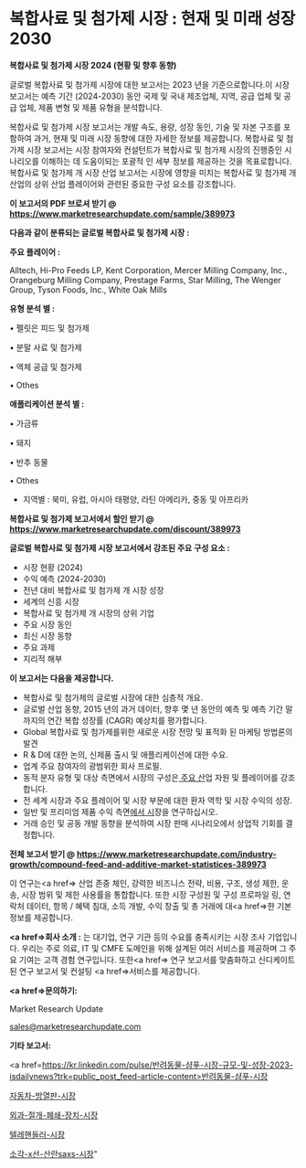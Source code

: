 # 복합사료 및 첨가제 시장 : 현재 및 미래 성장 2030

<strong>복합사료 및 첨가제 시장 2024 (현황 및 향후 동향)</strong>

글로벌 복합사료 및 첨가제 시장에 대한 보고서는 2023 년을 기준으로합니다.이 시장 보고서는 예측 기간 (2024-2030) 동안 국제 및 국내 제조업체, 지역, 공급 업체 및 공급 업체, 제품 변형 및 제품 유형을 분석합니다.

복합사료 및 첨가제 시장 보고서는 개발 속도, 용량, 성장 동인, 기술 및 자본 구조를 포함하여 과거, 현재 및 미래 시장 동향에 대한 자세한 정보를 제공합니다. 복합사료 및 첨가제 시장 보고서는 시장 참여자와 컨설턴트가 복합사료 및 첨가제 시장의 진행중인 시나리오를 이해하는 데 도움이되는 포괄적 인 세부 정보를 제공하는 것을 목표로합니다. 복합사료 및 첨가제 개 시장 산업 보고서는 시장에 영향을 미치는 복합사료 및 첨가제 개 산업의 상위 산업 플레이어와 관련된 중요한 구성 요소를 강조합니다.



<strong>이 보고서의 PDF 브로셔 받기 @ <a href=https://www.marketresearchupdate.com/sample/389973>https://www.marketresearchupdate.com/sample/389973</a></strong>



<strong>다음과 같이 분류되는 글로벌 복합사료 및 첨가제 시장 :</strong>



<strong>주요 플레이어 :</strong>

Alltech, Hi-Pro Feeds LP, Kent Corporation, Mercer Milling Company, Inc., Orangeburg Milling Company, Prestage Farms, Star Milling, The Wenger Group, Tyson Foods, Inc., White Oak Mills



<strong>유형 분석 별 :</strong>

• 펠릿은 피드 및 첨가제

• 분말 사료 및 첨가제

• 액체 공급 및 첨가제

• Othes



<strong>애플리케이션 분석 별 :</strong>

• 가금류

• 돼지

• 반추 동물

• Othes

<ul>
  <li>지역별 : 북미, 유럽, 아시아 태평양, 라틴 아메리카, 중동 및 아프리카</li>
</ul>


<strong>복합사료 및 첨가제 보고서에서 할인 받기 @ <a href=https://www.marketresearchupdate.com/discount/389973>https://www.marketresearchupdate.com/discount/389973</a></strong>



<strong>글로벌 복합사료 및 첨가제 시장 보고서에서 강조된 주요 구성 요소 :</strong>
<ul>
  <li>시장 현황 (2024)</li>
  <li>수익 예측 (2024-2030)</li>
  <li>전년 대비 복합사료 및 첨가제 개 시장 성장</li>
  <li>세계의 신흥 시장</li>
  <li>복합사료 및 첨가제 개 시장의 상위 기업</li>
  <li>주요 시장 동인</li>
  <li>최신 시장 동향</li>
  <li>주요 과제</li>
  <li>지리적 해부</li>
</ul>


<strong>이 보고서는 다음을 제공합니다.</strong>
<ul>
  <li>복합사료 및 첨가제의 글로벌 시장에 대한 심층적 개요.</li>
  <li>글로벌 산업 동향, 2015 년의 과거 데이터, 향후 몇 년 동안의 예측 및 예측 기간 말까지의 연간 복합 성장률 (CAGR) 예상치를 평가합니다.</li>
  <li>Global 복합사료 및 첨가제를위한 새로운 시장 전망 및 표적화 된 마케팅 방법론의 발견</li>
  <li>R &amp; D에 대한 논의, 신제품 출시 및 애플리케이션에 대한 수요.</li>
  <li>업계 주요 참여자의 광범위한 회사 프로필.</li>
  <li>동적 분자 유형 및 대상 측면에서 시장의 구성은<a href=> 주요 산</a>업 자원 및 플레이어를 강조합니다.</li>
  <li>전 세계 시장과 주요 플레이어 및 시장 부문에 대한 환자 역학 및 시장 수익의 성장.</li>
  <li>일반 및 프리미엄 제품 수익 측면<a href=>에서 시</a>장을 연구하십시오.</li>
  <li>거래 승인 및 공동 개발 동향을 분석하여 시장 판매 시나리오에서 상업적 기회를 결정합니다.</li>
</ul>



<strong>전체 보고서 받기 @ <a href=https://www.marketresearchupdate.com/industry-growth/compound-feed-and-additive-market-statistices-389973>https://www.marketresearchupdate.com/industry-growth/compound-feed-and-additive-market-statistices-389973</a></strong>

이 연구는<a href=> 산업 존중</a> 체인, 강력한 비즈니스 전략, 비용, 구조, 생성 제한, 운송, 시장 범위 및 제한 사용률을 통합합니다. 또한 시장 구성원 및 구성 프로파일 링, 연락처 데이터, 항목 / 혜택 침대, 소득 개발, 수익 창출 및 총 거래에 대<a href=>한 기본 </a>정보를 제공합니다.



<strong><a href=>회사 소</a>개 :</strong>
는 대기업, 연구 기관 등의 수요를 충족시키는 시장 조사 기업입니다. 우리는 주로 의료, IT 및 CMFE 도메인을 위해 설계된 여러 서비스를 제공하며 그 주요 기여는 고객 경험 연구입니다. 또한<a href=> 연구 보</a>고서를 맞춤화하고 신디케이트 된 연구 보고서 및 컨설팅 <a href=>서비스</a>를 제공합니다.



<strong><a href=>문의하기:</a></strong>

Market Research Update

sales@marketresearchupdate.com



<strong>기타 보고서:</strong>

<a href=https://kr.linkedin.com/pulse/반려동물-샴푸-시장-규모-및-성장-2023-isdailynews?trk=public_post_feed-article-content>반려동물-샴푸-시장</a>

<a href=https://www.linkedin.com/pulse/자동차-방열판-시장-규모-및-성장-2023-consumer-connection-compendium-ana/>자동차-방열판-시장</a>

<a href=https://www.linkedin.com/pulse/외과-절개-폐쇄-장치-시장-동향-및-성장-전망-isdailynews-qxmdf/>외과-절개-폐쇄-장치-시장</a>

<a href=https://www.linkedin.com/pulse/텔레핸들러-시장-진입-전략-및-위험-평가2029년-analytics-alchemy-360-analysis-kqqkf/>텔레핸들러-시장</a>

<a href=https://www.linkedin.com/pulse/소각-x선-산란saxs-시장-경쟁-분석-및-성장-잠재력-2030-3co0c/>소각-x선-산란saxs-시장</a>"
